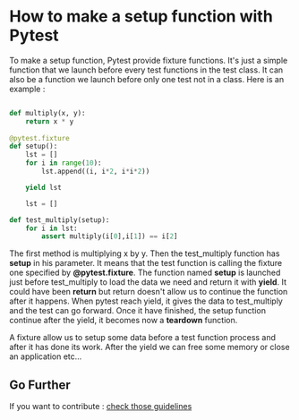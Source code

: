 # How to make a setup function with Pytest

To make a setup function, Pytest provide fixture functions. It's just a simple function that we launch before every test functions in the test class. It can also be a
function we launch before only one test not in a class. Here is an example :

```py

def multiply(x, y):
    return x * y
    
@pytest.fixture
def setup():
    lst = []
    for i in range(10):
        lst.append((i, i*2, i*i*2))

    yield lst

    lst = []

def test_multiply(setup):
    for i in lst:
        assert multiply(i[0],i[1]) == i[2]
```

The first method is multiplying x by y. Then the test_multiply function has __setup__ in his parameter. It means that the test function is calling the fixture one specified by
__@pytest.fixture__. The function named __setup__ is launched just before test_multiply to load the data we need and return it with __yield__. It could have been __return__ 
but return doesn't allow us to continue the function after it happens. When pytest reach yield, it gives the data to test_multiply and the test can go forward. Once it have
finished, the setup function continue after the yield, it becomes now a __teardown__ function.

A fixture allow us to setup some data before a test function process and after it has done its work. After the yield we can free some memory or close an application etc...

## Go Further

If you want to contribute : [check those guidelines](https://github.com/BenjaminGabet/pyleecan-doc/blob/patch-1/Tests_Turorials/how.to.contribute.md)
